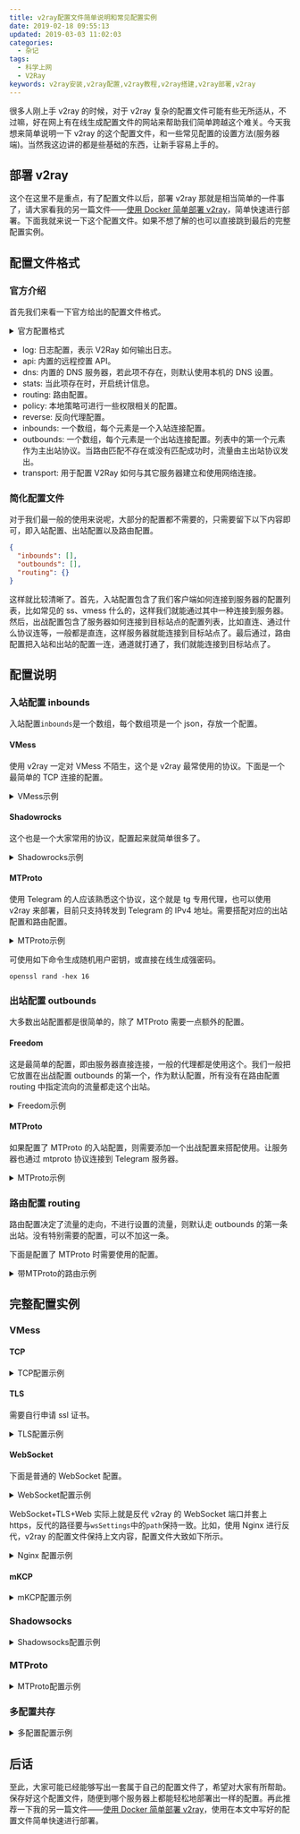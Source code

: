 ```yaml
---
title: v2ray配置文件简单说明和常见配置实例
date: 2019-02-18 09:55:13
updated: 2019-03-03 11:02:03
categories:
  - 杂记
tags:
  - 科学上网
  - V2Ray
keywords: v2ray安装,v2ray配置,v2ray教程,v2ray搭建,v2ray部署,v2ray
---
```


很多人刚上手 v2ray 的时候，对于 v2ray 复杂的配置文件可能有些无所适从，不过嘛，好在网上有在线生成配置文件的网站来帮助我们简单跨越这个难关。今天我想来简单说明一下 v2ray 的这个配置文件，和一些常见配置的设置方法(服务器端)。当然我这边讲的都是些基础的东西，让新手容易上手的。

<!--more-->

## 部署 v2ray

这个在这里不是重点，有了配置文件以后，部署 v2ray 那就是相当简单的一件事了，请大家看我的另一篇文件——[使用 Docker 简单部署 v2ray](https://www.iszy.cc/2019/02/18/docker-v2ray/)，简单快速进行部署。下面我就来说一下这个配置文件。如果不想了解的也可以直接跳到最后的完整配置实例。

## 配置文件格式

### 官方介绍

首先我们来看一下官方给出的配置文件格式。

<details>
  <summary>官方配置格式</summary>

```json
{
  "log": {},
  "api": {},
  "dns": {},
  "stats": {},
  "routing": {},
  "policy": {},
  "reverse": {},
  "inbounds": [],
  "outbounds": [],
  "transport": {}
}
```

</details>

- log: 日志配置，表示 V2Ray 如何输出日志。
- api: 内置的远程控置 API。
- dns: 内置的 DNS 服务器，若此项不存在，则默认使用本机的 DNS 设置。
- stats: 当此项存在时，开启统计信息。
- routing: 路由配置。
- policy: 本地策略可进行一些权限相关的配置。
- reverse: 反向代理配置。
- inbounds: 一个数组，每个元素是一个入站连接配置。
- outbounds: 一个数组，每个元素是一个出站连接配置。列表中的第一个元素作为主出站协议。当路由匹配不存在或没有匹配成功时，流量由主出站协议发出。
- transport: 用于配置 V2Ray 如何与其它服务器建立和使用网络连接。

### 简化配置文件

对于我们最一般的使用来说呢，大部分的配置都不需要的，只需要留下以下内容即可，即入站配置、出站配置以及路由配置。

```json
{
  "inbounds": [],
  "outbounds": [],
  "routing": {}
}
```

这样就比较清晰了。首先，入站配置包含了我们客户端如何连接到服务器的配置列表，比如常见的 ss、vmess 什么的，这样我们就能通过其中一种连接到服务器。然后，出战配置包含了服务器如何连接到目标站点的配置列表，比如直连、通过什么协议连等，一般都是直连，这样服务器就能连接到目标站点了。最后通过，路由配置把入站和出站的配置一连，通道就打通了，我们就能连接到目标站点了。

## 配置说明

### 入站配置 inbounds

入站配置`inbounds`是一个数组，每个数组项是一个 json，存放一个配置。

#### VMess

使用 v2ray 一定对 VMess 不陌生，这个是 v2ray 最常使用的协议。下面是一个最简单的 TCP 连接的配置。

<details>
  <summary>VMess示例</summary>

```json
"inbounds": [
  {
    "port": 6666, // 服务器监听端口
    "protocol": "vmess", // 主传入协议
    "settings": {
      "clients": [
        {
          "id": "937a376b-1723-40de-9815-3bcee70cc8b8", // 用户ID，客户端连接使用，必须保持一致。
          "alterId": 64 // 推荐16，一般使用64足够，也需要保持一致。
        }
      ]
    },
    "streamSettings": {} //更多配置，没有就空着
  }
]
```

</details>

#### Shadowrocks

这个也是一个大家常用的协议，配置起来就简单很多了。

<details>
  <summary>Shadowrocks示例</summary>

```json
"inbounds": [
  {
    "port": 6666, // 服务器监听端口
    "protocol": "shadowsocks", // 主传入协议
    "settings": {
      "method": "加密方式", //建议使用AHEAD加密(method为aes-256-gcm、aes-128-gcm、chacha20-poly1305即可开启AEAD)
      "password": "密码",
      "ota": false, //建议使用AHEAD加密，并关闭ota。
      "network": "tcp,udp" //可接收的网络连接类型，默认值为"tcp"。
    }
  }
]
```

</details>

#### MTProto

使用 Telegram 的人应该熟悉这个协议，这个就是 tg 专用代理，也可以使用 v2ray 来部署，目前只支持转发到 Telegram 的 IPv4 地址。需要搭配对应的出站配置和路由配置。

<details>
  <summary>MTProto示例</summary>

```json
"inbounds": [
  {
    "tag": "telegram-in", // 设定一个标签供路由使用，不需要在路由中指定的就不需要加tag
    "port": 6666, // 服务器监听端口
    "protocol": "mtproto", // 主传入协议
    "settings": {
      "users": [
        {
          "email": "love@v2ray.com", //用户邮箱，用于统计流量等辅助功能，个人使用无所谓
          "level": 0,
          "secret": "b0cbcef5a486d9636472ac27f8e11a9d" //用户密钥。必须为32个字符，仅可包含0到9和a到f之间的字符。
        }
      ]
    }
  }
]
```

</details>

可使用如下命令生成随机用户密钥，或直接在线生成强密码。

```shell
openssl rand -hex 16
```

### 出站配置 outbounds

大多数出站配置都是很简单的，除了 MTProto 需要一点额外的配置。

#### Freedom

这是最简单的配置，即由服务器直接连接，一般的代理都是使用这个。我们一般把它放置在出战配置 outbounds 的第一个，作为默认配置，所有没有在路由配置 routing 中指定流向的流量都走这个出站。

<details>
  <summary>Freedom示例</summary>

```json
"outbounds": [
  {
    "protocol": "freedom",
    "settings": {}
  }
}
```

</details>

#### MTProto

如果配置了 MTProto 的入站配置，则需要添加一个出战配置来搭配使用。让服务器也通过 mtproto 协议连接到 Telegram 服务器。

<details>
  <summary>MTProto示例</summary>

```json
"outbounds": [
  {
    "tag": "telegram-out", // 供路由使用
    "protocol": "mtproto",
    "settings": {}
  }
]
```

</details>

### 路由配置 routing

路由配置决定了流量的走向，不进行设置的流量，则默认走 outbounds 的第一条出站。没有特别需要的配置，可以不加这一条。

下面是配置了 MTProto 时需要使用的配置。

<details>
  <summary>带MTProto的路由示例</summary>

```json
"routing": {
  "domainStrategy": "AsIs",
  "rules": [
    {
      "type": "field",
      "inboundTag": ["telegram-in"],
      "outboundTag": "telegram-out"
    }
  ],
  "balancers": []
}
```

</details>

## 完整配置实例

### VMess

#### TCP

<details>
  <summary>TCP配置示例</summary>

```json
{
  "inbounds": [
    {
      "port": 6666,
      "protocol": "vmess",
      "settings": {
        "clients": [
          {
            "id": "937a376b-1723-40de-9815-3bcee70cc8b8",
            "alterId": 64
          }
        ]
      }
    }
  ],
  "outbounds": [
    {
      "protocol": "freedom",
      "settings": {}
    }
  ]
}
```

</details>

#### TLS

需要自行申请 ssl 证书。

<details>
  <summary>TLS配置示例</summary>

```json
{
  "inbounds": [
    {
      "port": 443, // 建议使用 443 端口
      "protocol": "vmess",
      "settings": {
        "clients": [
          {
            "id": "937a376b-1723-40de-9815-3bcee70cc8b8",
            "alterId": 64
          }
        ]
      }，
      "streamSettings": {
        "network": "tcp",
        "security": "tls", // 启用tls
        "tlsSettings": {
          "certificates": [
            {
              "certificateFile": "/etc/v2ray/v2ray.crt", // 证书文件
              "keyFile": "/etc/v2ray/v2ray.key" // 密钥文件
            }
          ]
        }
      }
    }
  ],
  "outbounds": [
    {
      "protocol": "freedom",
      "settings": {}
    }
  ]
}
```

</details>

#### WebSocket

下面是普通的 WebSocket 配置。

<details>
  <summary>WebSocket配置示例</summary>

```json
{
  "inbounds": [
    {
      "port": 6666,
      "protocol": "vmess",
      "settings": {
        "clients": [
          {
            "id": "937a376b-1723-40de-9815-3bcee70cc8b8",
            "alterId": 64
          }
        ]
      },
      "streamSettings": {
        "network": "ws",
        "wsSettings": {
          "path": "/ray"
        }
      }
    }
  ],
  "outbounds": [
    {
      "protocol": "freedom",
      "settings": {}
    }
  ]
}
```

</details>

WebSocket+TLS+Web 实际上就是反代 v2ray 的 WebSocket 端口并套上 https，反代的路径要与`wsSettings`中的`path`保持一致。比如，使用 Nginx 进行反代，v2ray 的配置文件保持上文内容，配置文件大致如下所示。

<details>
  <summary>Nginx 配置示例</summary>

```
server
    {
        listen 80;
        listen [::]:80;
        server_name www.example.com; //任意你想要的域名
        return 301 https://$host$request_uri;

        access_log off;
    }

server
    {
        listen 443 ssl http2;
        listen [::]:443 ssl http2;
        server_name www.example.com;

        ssl_certificate /etc/nginx/ssl/www.example.com/fullchain.cer;
        ssl_certificate_key /etc/nginx/ssl/www.example.com/www.example.com.key;
        ssl_session_timeout 5m;
        ssl_protocols TLSv1.2 TLSv1.3;
        ssl_prefer_server_ciphers on;
        ssl_ciphers TLS13-CHACHA20-POLY1305-SHA256:TLS13-AES-256-GCM-SHA384:TLS13-AES-128-GCM-SHA256:EECDH+CHACHA20:EECDH+AESGCM:EECDH+AES;
        ssl_session_cache builtin:1000 shared:SSL:10m;
        ssl_stapling on;
        ssl_stapling_verify on;
        resolver 1.1.1.1 1.0.0.1 223.5.5.5 valid=300s;
        resolver_timeout 5s;

        add_header Strict-Transport-Security "max-age=63072000; includeSubDomains; preload" always;

        location /ray {
            proxy_redirect off;
            proxy_pass http://127.0.0.1:6666;
            proxy_http_version 1.1;
            proxy_set_header Upgrade $http_upgrade;
            proxy_set_header Connection "upgrade";
            proxy_set_header Host $http_host;
        }

        access_log off;
    }
```

</details>

#### mKCP

<details>
  <summary>mKCP配置示例</summary>

```json
{
  "inbounds": [
    {
      "port": 6666,
      "protocol": "vmess",
      "settings": {
        "clients": [
          {
            "id": "937a376b-1723-40de-9815-3bcee70cc8b8",
            "alterId": 64
          }
        ]
      },
      "streamSettings": {
        "network": "mkcp",
        "kcpSettings": {
          "uplinkCapacity": 5,
          "downlinkCapacity": 100,
          "congestion": true,
          "header": {
            "type": "none"
          }
        }
      }
    }
  ],
  "outbounds": [
    {
      "protocol": "freedom",
      "settings": {}
    }
  ]
}
```

</details>

### Shadowsocks

<details>
  <summary>Shadowsocks配置示例</summary>

```json
{
  "inbounds": [
    {
      "port": 6666,
      "protocol": "shadowsocks",
      "settings": {
        "method": "aes-128-gcm",
        "password": "12345678",
        "ota": false,
        "network": "tcp,udp"
      }
    }
  ],
  "outbounds": [
    {
      "protocol": "freedom",
      "settings": {}
    }
  ]
}
```

</details>

### MTProto

<details>
  <summary>MTProto配置示例</summary>

```json
{
  "inbounds": [
    {
      "tag": "telegram-in",
      "port": 9714,
      "protocol": "mtproto",
      "settings": {
        "users": [
          {
            "email": "love@v2ray.com",
            "level": 0,
            "secret": "b0cbcef5a486d9636472ac27f8e11a9d"
          }
        ]
      }
    }
  ],
  "outbounds": [
    {
      "protocol": "freedom",
      "settings": {}
    },
    {
      "tag": "telegram-out",
      "protocol": "mtproto",
      "settings": {}
    }
  ],
  "routing": {
    "domainStrategy": "AsIs",
    "rules": [
      {
        "type": "field",
        "inboundTag": ["telegram-in"],
        "outboundTag": "telegram-out"
      }
    ],
    "balancers": []
  }
}
```

</details>

### 多配置共存

<details>
  <summary>多配置配置示例</summary>

```json
{
  "inbounds": [
    {
      "port": 6666,
      "protocol": "vmess",
      "settings": {
        "clients": [
          {
            "id": "937a376b-1723-40de-9815-3bcee70cc8b8",
            "alterId": 64
          }
        ]
      },
      "streamSettings": {
        "network": "ws",
        "wsSettings": {
          "path": "/ray"
        }
      }
    },
    {
      "port": 6667,
      "protocol": "shadowsocks",
      "settings": {
        "method": "aes-128-gcm",
        "password": "12345678",
        "ota": false,
        "network": "tcp,udp"
      }
    },
    {
      "tag": "telegram-in",
      "port": 6668,
      "protocol": "mtproto",
      "settings": {
        "users": [
          {
            "email": "love@v2ray.com",
            "level": 0,
            "secret": "b0cbcef5a486d9636472ac27f8e11a9d"
          }
        ]
      }
    }
  ],
  "outbounds": [
    {
      "protocol": "freedom",
      "settings": {}
    },
    {
      "tag": "telegram-out",
      "protocol": "mtproto",
      "settings": {}
    }
  ],
  "routing": {
    "domainStrategy": "AsIs",
    "rules": [
      {
        "type": "field",
        "inboundTag": ["telegram-in"],
        "outboundTag": "telegram-out"
      }
    ],
    "balancers": []
  }
}
```

</details>

## 后话

至此，大家可能已经能够写出一套属于自己的配置文件了，希望对大家有所帮助。保存好这个配置文件，随便到哪个服务器上都能轻松地部署出一样的配置。再此推荐一下我的另一篇文件——[使用 Docker 简单部署 v2ray](https://www.iszy.cc/2019/02/18/docker-v2ray/)，使用在本文中写好的配置文件简单快速进行部署。

